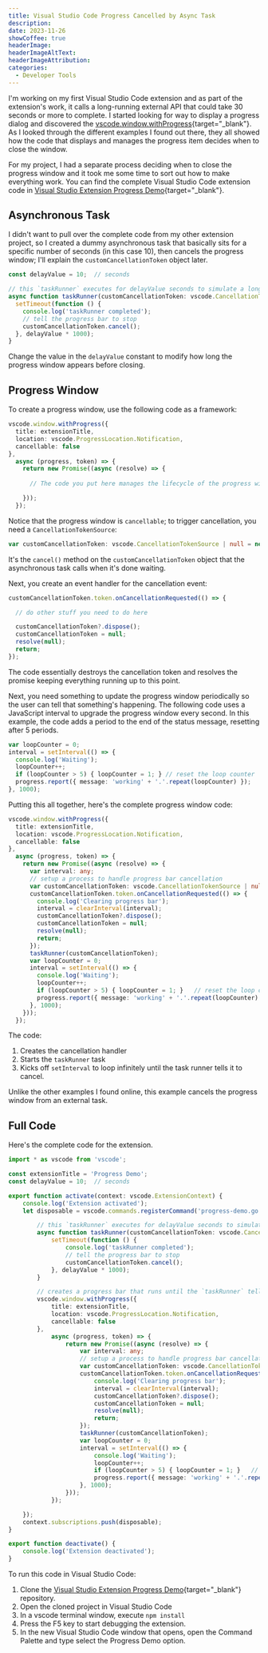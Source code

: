 ```yaml
---
title: Visual Studio Code Progress Cancelled by Async Task
description: 
date: 2023-11-26
showCoffee: true
headerImage: 
headerImageAltText: 
headerImageAttribution: 
categories:
  - Developer Tools
---
```


I'm working on my first Visual Studio Code extension and as part of the extension's work, it calls a long-running external API that could take 30 seconds or more to complete. I started looking for way to display a progress dialog and discovered the [vscode.window.withProgress](https://code.visualstudio.com/api/references/vscode-api#StatusBarItem){target="_blank"}. As I looked through the different examples I found out there, they all showed how the code that displays and manages the progress item decides when to close the window.

For my project, I had a separate process deciding when to close the progress window and it took me some time to sort out how to make everything work. You can find the complete Visual Studio Code extension code in [Visual Studio Extension Progress Demo](https://github.com/johnwargo/vscode-progress-demo){target="_blank"}.

## Asynchronous Task

I didn't want to pull over the complete code from my other extension project, so I created a dummy asynchronous task that basically sits for a specific number of seconds (in this case 10), then cancels the progress window; I'll explain the `customCancellationToken` object later.

```typescript
const delayValue = 10;	// seconds

// this `taskRunner` executes for delayValue seconds to simulate a long running task
async function taskRunner(customCancellationToken: vscode.CancellationTokenSource) {
  setTimeout(function () {
    console.log('taskRunner completed');
    // tell the progress bar to stop
    customCancellationToken.cancel();
  }, delayValue * 1000);
}
```

Change the value in the `delayValue` constant to modify how long the progress window appears before closing.

## Progress Window

To create a progress window, use the following code as a framework:

```typescript
vscode.window.withProgress({
  title: extensionTitle,
  location: vscode.ProgressLocation.Notification,
  cancellable: false
},
  async (progress, token) => {
    return new Promise((async (resolve) => {
      
      // The code you put here manages the lifecycle of the progress window

    }));
  });
```

Notice that the progress window is `cancellable`; to trigger cancellation, you need a `CancellationTokenSource`:

```typescript
var customCancellationToken: vscode.CancellationTokenSource | null = new vscode.CancellationTokenSource();
```

It's the `cancel()` method on the `customCancellationToken` object that the asynchronous task calls when it's done waiting.

Next, you create an event handler for the cancellation event:

```typescript
customCancellationToken.token.onCancellationRequested(() => {

  // do other stuff you need to do here

  customCancellationToken?.dispose();
  customCancellationToken = null;
  resolve(null);
  return;
});
```

The code essentially destroys the cancellation token and resolves the promise keeping everything running up to this point.  

Next, you need something to update the progress window periodically so the user can tell that something's happening. The following code uses a JavaScript interval to upgrade the progress window every second. In this example, the code adds a period to the end of the status message, resetting after 5 periods.

```typescript
var loopCounter = 0;
interval = setInterval(() => {
  console.log('Waiting');
  loopCounter++;
  if (loopCounter > 5) { loopCounter = 1; }	// reset the loop counter
  progress.report({ message: 'working' + '.'.repeat(loopCounter) });
}, 1000);
```

Putting this all together, here's the complete progress window code:

```typescript
vscode.window.withProgress({
  title: extensionTitle,
  location: vscode.ProgressLocation.Notification,
  cancellable: false
},
  async (progress, token) => {
    return new Promise((async (resolve) => {
      var interval: any;
      // setup a process to handle progress bar cancellation					
      var customCancellationToken: vscode.CancellationTokenSource | null = new vscode.CancellationTokenSource();
      customCancellationToken.token.onCancellationRequested(() => {
        console.log('Clearing progress bar');
        interval = clearInterval(interval);
        customCancellationToken?.dispose();
        customCancellationToken = null;
        resolve(null);
        return;
      });
      taskRunner(customCancellationToken);
      var loopCounter = 0;
      interval = setInterval(() => {
        console.log('Waiting');
        loopCounter++;
        if (loopCounter > 5) { loopCounter = 1; }	// reset the loop counter
        progress.report({ message: 'working' + '.'.repeat(loopCounter) });
      }, 1000);
    }));
  });
```

The code:

1. Creates the cancellation handler 
2. Starts the `taskRunner` task
3. Kicks off `setInterval` to loop infinitely until the task runner tells it to cancel.

Unlike the other examples I found online, this example cancels the progress window from an external task.

## Full Code

Here's the complete code for the extension. 

```typescript
import * as vscode from 'vscode';

const extensionTitle = 'Progress Demo';
const delayValue = 10;	// seconds

export function activate(context: vscode.ExtensionContext) {
	console.log('Extension activated');
	let disposable = vscode.commands.registerCommand('progress-demo.go', () => {

		// this `taskRunner` executes for delayValue seconds to simulate a long running task
		async function taskRunner(customCancellationToken: vscode.CancellationTokenSource) {
			setTimeout(function () {
				console.log('taskRunner completed');
				// tell the progress bar to stop
				customCancellationToken.cancel();
			}, delayValue * 1000);
		}

		// creates a progress bar that runs until the `taskRunner` tells it to stop
		vscode.window.withProgress({
			title: extensionTitle,
			location: vscode.ProgressLocation.Notification,
			cancellable: false
		},
			async (progress, token) => {
				return new Promise((async (resolve) => {
					var interval: any;
					// setup a process to handle progress bar cancellation					
					var customCancellationToken: vscode.CancellationTokenSource | null = new vscode.CancellationTokenSource();
					customCancellationToken.token.onCancellationRequested(() => {
						console.log('Clearing progress bar');
						interval = clearInterval(interval);
						customCancellationToken?.dispose();
						customCancellationToken = null;
						resolve(null);
						return;
					});
					taskRunner(customCancellationToken);
					var loopCounter = 0;
					interval = setInterval(() => {
						console.log('Waiting');
						loopCounter++;
						if (loopCounter > 5) { loopCounter = 1; }	// reset the loop counter
						progress.report({ message: 'working' + '.'.repeat(loopCounter) });
					}, 1000);
				}));
			});

	});
	context.subscriptions.push(disposable);
}

export function deactivate() {
	console.log('Extension deactivated');
}
```

To run this code in Visual Studio Code:

1. Clone the [Visual Studio Extension Progress Demo](https://github.com/johnwargo/vscode-progress-demo){target="_blank"} repository.
2. Open the cloned project in Visual Studio Code
3. In a vscode terminal window, execute `npm install`
4. Press the F5 key to start debugging the extension.
5. In the new Visual Studio Code window that opens, open the Command Palette and type select the Progress Demo option.
